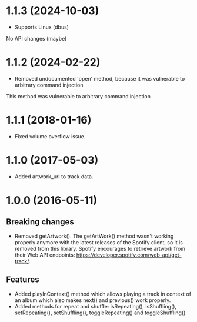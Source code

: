 # 1.1.3 (2024-10-03)

- Supports Linux (dbus)

No API changes (maybe)

# 1.1.2 (2024-02-22)

- Removed undocumented 'open' method, because it was vulnerable to arbitrary command injection

This method was vulnerable to arbitrary command injection

# 1.1.1 (2018-01-16)

- Fixed volume overflow issue.

# 1.1.0 (2017-05-03)

- Added artwork_url to track data.

# 1.0.0 (2016-05-11)

## Breaking changes

- Removed getArtwork(). The getArtWork() method wasn't working properly anymore with the latest releases of the Spotify client, so it is removed from this library. Spotify encourages to retrieve artwork from their Web API endpoints: https://developer.spotify.com/web-api/get-track/.

## Features

- Added playInContext() method which allows playing a track in context of an album which also makes next() and previous() work properly.
- Added methods for repeat and shuffle: isRepeating(), isShuffling(), setRepeating(), setShuffling(), toggleRepeating() and toggleShuffling()